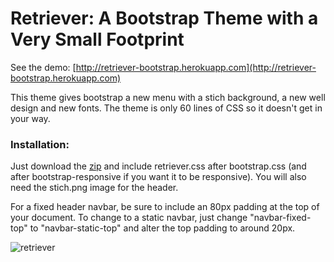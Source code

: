 Retriever: A Bootstrap Theme with a Very Small Footprint
=========

See the demo: [http://retriever-bootstrap.herokuapp.com](http://retriever-bootstrap.herokuapp.com)

This theme gives bootstrap a new menu with a stich background, a new well design and new fonts. The theme is only 60 lines of CSS so it doesn't get in your way. 

### Installation: 

Just download the [zip](https://github.com/damian-sowers/retriever-bootstrap/zipball/master) and include retriever.css after bootstrap.css (and after bootstrap-responsive if you want it to be responsive). You will also need the stich.png image for the header. 

For a fixed header navbar, be sure to include an 80px padding at the top of your document. To change to a static navbar, just change "navbar-fixed-top" to "navbar-static-top" and alter the top padding to around 20px. 

![retriever](https://github.com/damian-sowers/retriever-bootstrap/raw/master/img/screenshot.png)
